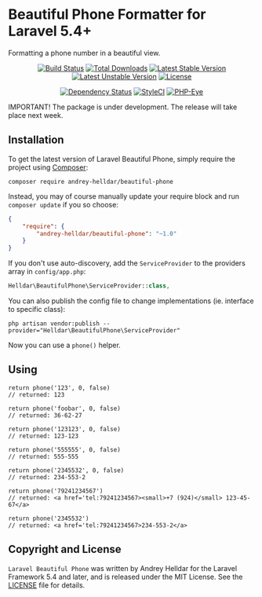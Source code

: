# Beautiful Phone Formatter for Laravel 5.4+

Formatting a phone number in a beautiful view.

<p align="center">
<a href="https://travis-ci.org/andrey-helldar/beautiful-phone"><img src="https://travis-ci.org/andrey-helldar/beautiful-phone.svg?branch=master&style=flat-square" alt="Build Status" /></a>
<a href="https://packagist.org/packages/andrey-helldar/beautiful-phone"><img src="https://img.shields.io/packagist/dt/andrey-helldar/beautiful-phone.svg?style=flat-square" alt="Total Downloads" /></a>
<a href="https://packagist.org/packages/andrey-helldar/beautiful-phone"><img src="https://poser.pugx.org/andrey-helldar/beautiful-phone/v/stable?format=flat-square" alt="Latest Stable Version" /></a>
<a href="https://packagist.org/packages/andrey-helldar/beautiful-phone"><img src="https://poser.pugx.org/andrey-helldar/beautiful-phone/v/unstable?format=flat-square" alt="Latest Unstable Version" /></a>
<a href="https://github.com/andrey-helldar/beautiful-phone"><img src="https://poser.pugx.org/andrey-helldar/beautiful-phone/license?format=flat-square" alt="License" /></a>
</p>


<p align="center">
<a href="https://www.versioneye.com/php/andrey-helldar:beautiful-phone/dev-master"><img src="https://www.versioneye.com/php/andrey-helldar:beautiful-phone/dev-master/badge?style=flat-square" alt="Dependency Status" /></a>
<a href="https://styleci.io/repos/45746985"><img src="https://styleci.io/repos/75637284/shield" alt="StyleCI" /></a>
<a href="https://php-eye.com/package/andrey-helldar/beautiful-phone"><img src="https://php-eye.com/badge/andrey-helldar/beautiful-phone/tested.svg?style=flat" alt="PHP-Eye" /></a>
</p>

IMPORTANT! The package is under development. The release will take place next week.


## Installation

To get the latest version of Laravel Beautiful Phone, simply require the project using [Composer](https://getcomposer.org):

```
composer require andrey-helldar/beautiful-phone
```

Instead, you may of course manually update your require block and run `composer update` if you so choose:

```json
{
    "require": {
        "andrey-helldar/beautiful-phone": "~1.0"
    }
}
```

If you don't use auto-discovery, add the `ServiceProvider` to the providers array in `config/app.php`:

```php
Helldar\BeautifulPhone\ServiceProvider::class,
```

You can also publish the config file to change implementations (ie. interface to specific class):

```
php artisan vendor:publish --provider="Helldar\BeautifulPhone\ServiceProvider"
```

Now you can use a `phone()` helper.


## Using
    
    return phone('123', 0, false)
    // returned: 123

    return phone('foobar', 0, false)
    // returned: 36-62-27
    
    return phone('123123', 0, false)
    // returned: 123-123
    
    return phone('555555', 0, false)
    // returned: 555-555
    
    return phone('2345532', 0, false)
    // returned: 234-553-2
    
    return phone('79241234567')
    // returned: <a href='tel:79241234567><small>+7 (924)</small> 123-45-67</a>
    
    return phone('2345532')
    // returned: <a href='tel:79241234567>234-553-2</a>


## Copyright and License

`Laravel Beautiful Phone` was written by Andrey Helldar for the Laravel Framework 5.4 and later, and is released under the MIT License. See the [LICENSE](LICENSE) file for details.
